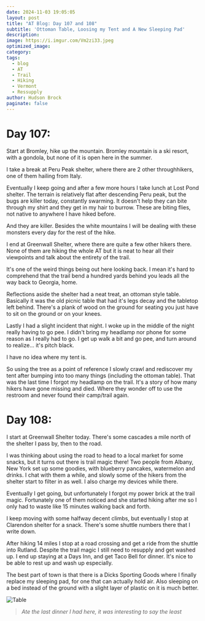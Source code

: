 ```yaml
---
date: 2024-11-03 19:05:05
layout: post
title: "AT Blog: Day 107 and 108"
subtitle: 'Ottoman Table, Loosing my Tent and A New Sleeping Pad'
description:
image: https://i.imgur.com/Vm2zi33.jpeg
optimized_image: 
category:
tags:
  - blog
  - AT
  - Trail
  - Hiking
  - Vermont
  - Ressupply
author: Hudson Brock
paginate: false
---
```


# Day 107:

Start at Bromley, hike up the mountain. Bromley mountain is a ski resort, with a gondola, but none of it is open here in the summer.

I take a break at Peru Peak shelter, where there are 2 other throughhikers, one of them hailing from Italy.

Eventually I keep going and after a few more hours I take lunch at Lost Pond shelter. The terrain is relatively flat after descending Peru peak, but the bugs are killer today, constantly swarming. It doesn't help they can bite through my shirt and they get in my hair to burrow. These are biting flies, not native to anywhere I have hiked before. 

And they are killer. Besides the white mountains I will be dealing with these monsters every day for the rest of the hike.

I end at Greenwall Shelter, where there are quite a few other hikers there. None of them are hiking the whole AT but it is neat to hear all their viewpoints and talk about the entirety of the trail.

It's one of the weird things being out here looking back. I mean it's hard to comprehend that the trail bend a hundred yards behind you leads all the way back to Georgia, home.

Reflections aside the shelter had a neat treat, an ottoman style table. Basically it was the old picnic table that had it's legs decay and the tabletop left behind. There's a plank of wood on the ground for seating you just have to sit on the ground or on your knees.

Lastly I had a slight incident that night. I woke up in the middle of the night really having to go pee. I didn't bring my headlamp nor phone for some reason as I really had to go. I get up walk a bit and go pee, and turn around to realize... it's pitch black.

I have no idea where my tent is.

So using the tree as a point of reference I slowly crawl and rediscover my tent after bumping into too many things (including the ottoman table). That was the last time I forgot my headlamp on the trail. It's a story of how many hikers have gone missing and died. Where they wonder off to use the restroom and never found their camp/trail again.

# Day 108:

I start at Greenwall Shelter today. There's some cascades a mile north of the shelter I pass by, then to the road.

I was thinking about using the road to head to a local market for some snacks, but it turns out there is trail magic there! Two people from Albany, New York set up some goodies, with blueberry pancakes, watermelon and drinks. I chat with them a while, and slowly some of the hikers from the shelter start to filter in as well. I also charge my devices while there.

Eventually I get going, but unfortunately I forgot my power brick at the trail magic. Fortunately one of them noticed and she started hiking after me so I only had to waste like 15 minutes walking back and forth.

I keep moving with some halfway decent climbs, but eventually I stop at Clarendon shelter for a snack. There's some shuttle numbers there that I write down.

After hiking 14 miles I stop at a road crossing and get a ride from the shuttle into Rutland. Despite the trail magic I still need to resupply and get washed up. I end up staying at a Days Inn, and get Taco Bell for dinner. It's nice to be able to rest up and wash up especially.

The best part of town is that there is a Dicks Sporting Goods where I finally replace my sleeping pad, for one that can actually hold air. Also sleeping on a bed instead of the ground with a slight layer of plastic on it is much better.


![Table](https://i.imgur.com/LhBgab4.jpeg "Ate the last dinner I had here, it was interesting to say the least")

>*Ate the last dinner I had here, it was interesting to say the least*